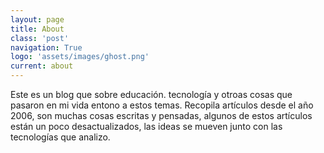 ```yaml
---
layout: page
title: About
class: 'post'
navigation: True
logo: 'assets/images/ghost.png'
current: about
---
```

Este es un blog que sobre educación. tecnología y otroas cosas que pasaron en mi vida entono a estos temas.
Recopila artículos desde el año 2006, son muchas cosas escritas y pensadas, algunos de estos artículos están un poco desactualizados, las ideas se mueven junto con las tecnologías que analizo.

